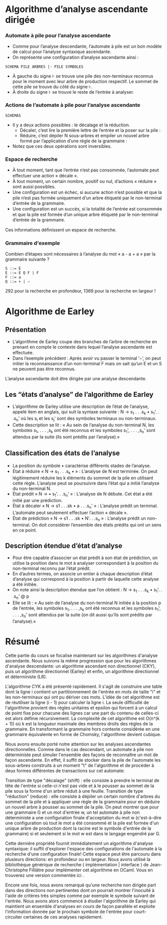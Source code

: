 # Algorithme d’analyse ascendante dirigée

### Automate à pile pour l’analyse ascendante
* Comme pour l’analyse descendante, l’automate à pile est un bon modèle de
calcul pour l’analyse syntaxique ascendante.
* On représente une conﬁguration d’analyse ascendante ainsi :
```
SCHEMA PILE ARBRES |- PILE SYMBOLES
```
* À gauche du signe &#8870; se trouve une pile des non-terminaux reconnus pour le moment avec leur arbre de production respectif. Le sommet de cette pile se
trouve du côté du signe  &#8870;.
* À droite du signe &#8870; se trouve le reste de l’entrée à analyser.

### Actions de l’automate à pile pour l’analyse ascendante
```
SCHEMAS
```
* Il y a deux actions possibles : le décalage et la réduction.
  * Décaler, c’est lire la première lettre de l’entrée et la poser sur la pile :
  * Réduire, c’est dépiler N sous-arbres et empiler un nouvel arbre formé par l’application d’une règle de la grammaire :
* Notez que ces deux opérations sont inversibles.

### Espace de recherche
* À tout moment, tant que l’entrée n’est pas consommée, l’automate peut
eﬀectuer une action « décale ».
* À tout moment, un certain nombre, positif ou nul, d’actions « réduire » sont
aussi possibles.
* Une conﬁguration est un échec, si aucune action n’est possible et que la pile
n’est pas formée uniquement d’un arbre étiqueté par le non-terminal d’entrée
de la grammaire.
* Une conﬁguration est un succès, si la totalité de l’entrée est consommée et
que la pile est formée d’un unique arbre étiqueté par le non-terminal d’entrée
de la grammaire.

Ces informations déﬁnissent un espace de recherche.

### Grammaire d'exemple
Combien d’étapes sont nécessaires à l’analyse du mot « a - a + a » par la
grammaire suivante ?
```
S ::= E
E ::= E Q F | F
F ::= a
Q ::= + | −
```
292 pour la recherche en profondeur, 1369 pour la recherche en largeur !


# Algorithme de Earley

## Présentation
* L’algorithme de Earley coupe des branches de l’arbre de recherche en prenant
en compte le contexte dans lequel l’analyse ascendante est eﬀectuée.
* Dans l’exemple précédent : Après avoir vu passer le terminal ’−’, on peut initier la reconnaissance d’un non-terminal F mais on sait qu’un E et un S ne peuvent pas être reconnus.

L’analyse ascendante doit être dirigée par une analyse descendante.

## Les “états d’analyse” de l’algorithme de Earley

* L’algorithme de Earley utilise une description de l’état de l’analyse,
appelé item en anglais, qui suit la syntaxe suivante :
N &rarr; s<sub>1</sub> . . .s<sub>k</sub> • s<sub>1</sub>'. . .s<sub>n</sub>'
où les s<sub>i</sub> et les s<sub>j</sub>' sont des symboles terminaux ou non-terminaux.
* Cette description se lit :
« Au sein de l’analyse du non-terminal N, les symboles s<sub>1</sub>, . . . ,s<sub>k</sub> ont été reconnus et les symboles s<sub>1</sub>', . . . ,s<sub>n</sub>' sont attendus par la suite (ils sont prédits par l’analyse).»

## Classiﬁcation des états de l’analyse

* La position du symbole • caractérise diﬀérents stades de l’analyse.
* État à réduire « N &rarr; s<sub>1</sub> . . .s<sub>k</sub> • » :
L’analyse de N est terminée. On peut légitimement réduire les k éléments du sommet de la pile en utilisant cette règle. L’analyse peut se poursuivre dans l’état qui a initié l’analyse du non-terminal N.
* État prédit « N &rarr; • s<sub>1</sub>'. . .s<sub>n</sub>' » : L’analyse de N débute. Cet état a été initié par une prédiction.
* État à décaler « N &rarr; s1 . . .sk • a . . .s<sub>n</sub>' » : L’analyse prédit un terminal. L’automate peut seulement eﬀectuer l’action « décale ».
* État de prédiction « N &rarr; s1 . . .sk • N'. . .s<sub>n</sub> » : L’analyse prédit un non-terminal. On doit considérer l’ensemble des états prédits qui ont un sens en ce point.

## Description étendue d’état d’analyse
* Pour être capable d’associer un état prédit à son état de prédiction, on utilise la position dans le mot à analyser correspondant à la position du non-terminal reconnu par l’état prédit.
* En d’autres termes, on associe un entier à chaque description d’état d’analyse qui correspond à la position à partir de laquelle cette analyse a été initiée.
* On note ainsi la description étendue que l’on obtient :
N &rarr; s<sub>1</sub> . . .s<sub>k</sub> • s<sub>1</sub>'. . .s<sub>n</sub>' @ p
* Elle se lit :
« Au sein de l’analyse du non-terminal N initiée à la position p
de l’entrée, les symboles s<sub>1</sub>, . . . ,s<sub>k</sub> ont été reconnus et les symboles s<sub>1</sub>', . . . ,s<sub>n</sub>' sont attendus par la suite (on dit aussi qu’ils sont prédits par l’analyse).»

# Résumé
Cette partie du cours se focalise maintenant sur les algorithmes d'analyse ascendante. Nous suivons la même progression que pour les algorithmes d'analyse descendante: un algorithme ascendant non directionnel (CKY), puis un algorithme directionnel (Earley) et enfin, un algorithme directionnel et déterministe (LR).

L'algorithme CYK a été présenté rapidement. Il s'agit de construire une table dont la ligne i contient un partitionnement de l'entrée en mots de taille "i" et les non-terminaux qui ont pu dériver ces mots. L'idée de cet algorithme est de réutiliser la ligne (i - 1) pour calculer la ligne i. La seule difficulté de l'algorithme provient des règles unitaires et epsilon qui forcent à un calcul de point fixe pour chacune des lignes car une part du contenu de celles-ci est alors définie récursivement. La complexité de cet algorithme est O(n^(k + 1)) où k est la longueur maximale des membres droits des règles de la grammaire. En transformant la grammaire hors contexte considérée en une grammaire équivalente en forme de Chomsky, l'algorithme devient cubique.

Nous avons ensuite porté notre attention sur les analyses ascendantes directionnelles. Comme dans le cas descendant, un automate à pile non déterministe peut simuler l'ensemble des façons de reconnaître un mot de façon ascendante. En effet, il suffit de stocker dans la pile de l'automate les sous-arbres construits à un moment "t" de l'algorithme et de procéder à deux formes différentes de transactions sur cet automate:

Transition de type "décalage" (shift) : elle consiste à prendre le terminal de tête de l'entrée si celle-ci n'est pas vide et à le pousser au sommet de la pile sous la forme d'un arbre réduit à une feuille.
Transition de type "réduction" (reduce) : elle consiste à dépiler un certain nombre d'arbres du sommet de la pile et à appliquer une règle de la grammaire pour en déduire un nouvel arbre à pousser au sommet de la pile.
On peut montrer que pour une grammaire G et un mot d'entrée w, un tel automate à pile non déterministe a une configuration finale d'acceptation du mot w (c'est-à-dire une configuration où tout le mot a été consommé et la pile est formée d'un unique arbre de production dont la racine est le symbole d'entrée de la grammaire) si et seulement si le mot w est dans le langage engendré par G.

Cette dernière propriété fournit immédiatement un algorithme d'analyse syntaxique: il suffit d'explorer l'espace des configurations de l'automate à la recherche d'une configuration finale! Cette espace peut être parcouru dans plusieurs directions: en profondeur ou en largeur. Nous avons utilisé la bibliothèque générique de recherche ( implémentation | interface ) de Jean-Christophe Filliâtre pour implémenter cet algorithme en OCaml. Vous en trouverez une version commentée ici .

Encore une fois, nous avons remarqué qu'une recherche non dirigée part dans des directions non pertinentes dont on pourrait montrer l'inocuité à l'aide de critères très simples comme par exemple le symbole suivant de l'entrée. Nous avons alors commencé à étudier l'algorithme de Earley qui maintient un ensemble d'analyses en cours de façon parallèle et exploite l'information donnée par le prochain symbole de l'entrée pour court-circuiter certaines de ces analyses rapidement.